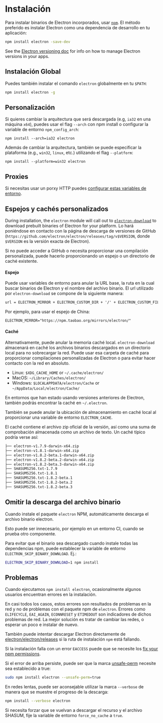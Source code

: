 # Instalación

Para instalar binarios de Electron incorporados, usar [`npm`](https://docs.npmjs.com). El método preferido es instalar Electron como una dependencia de desarrollo en tu aplicación:

```sh
npm install electron -save-dev
```

See the [Electron versioning doc](./electron-versioning.md) for info on how to manage Electron versions in your apps.

## Instalación Global

Puedes también instalar el comando `electron` globalmente en tu `$PATH`:

```sh
npm install electron -g
```

## Personalización

Si quieres cambiar la arquitectura que será descargada (e.g, `ia32` en una máquina `x64`), puedes usar el flag `--arch` con npm install o configurar la variable de entorno `npm_config_arch`:

```shell
npm install --arch=ia32 electron
```

Además de cambiar la arquitectura, también se puede especificar la plataforma (e.g., `win32`, `linux`, etc.) utilizando el flag `--platform`:

```shell
npm install --platform=win32 electron
```

## Proxies

Si necesitas usar un porxy HTTP puedes [configurar estas variables de entorno](https://github.com/request/request/tree/f0c4ec061141051988d1216c24936ad2e7d5c45d#controlling-proxy-behaviour-using-environment-variables).

## Espejos y cachés personalizados

During installation, the `electron` module will call out to [`electron-download`](https://github.com/electron-userland/electron-download) to download prebuilt binaries of Electron for your platform. Lo hará poniéndose en contacto con la página de descarga de versiones de GitHub (`https://github.com/electron/electron/releases/tag/v$VERSION`, donde `$VERSION` es la versión exacta de Electron).

Si no puede acceder a GitHub o necesita proporcionar una compilación personalizada, puede hacerlo proporcionando un espejo o un directorio de caché existente.

#### Espejo

Puede usar variables de entorno para anular la URL base, la ruta en la cual buscar binarios de Electron y el nombre del archivo binario. El url utilizado por `electron-download` se compone de la siguiente manera:

```txt
url = ELECTRON_MIRROR + ELECTRON_CUSTOM_DIR + '/' + ELECTRON_CUSTOM_FILENAME
```

Por ejemplo, para usar el espejo de China:

```txt
ELECTRON_MIRROR="https://npm.taobao.org/mirrors/electron/"
```

#### Caché

Alternativamente, puede anular la memoria caché local. `electron-download` almacenará en caché los archivos binarios descargados en un directorio local para no sobrecargar la red. Puede usar esa carpeta de caché para proporcionar compilaciones personalizadas de Electron o para evitar hacer contacto con la red en absoluto.

* Linux: `$XDG_CACHE_HOME` or `~/.cache/electron/`
* MacOS: `~/Library/Caches/electron/`
* Windows: `$LOCALAPPDATA/electron/Cache` or `~/AppData/Local/electron/Cache/`

En entornos que han estado usando versiones anteriores de Electron, también podrás encontrar la caché en `~/.electron`.

También se puede anular la ubicación de almacenamiento en caché local al proporcionar una variable de entorno `ELECTRON_CACHE`.

El caché contiene el archivo zip oficial de la versión, así como una suma de comprobación almacenada como un archivo de texto. Un caché típico podría verse así:

```sh
├── electron-v1.7.9-darwin-x64.zip
├── electron-v1.8.1-darwin-x64.zip
├── electron-v1.8.2-beta.1-darwin-x64.zip
├── electron-v1.8.2-beta.2-darwin-x64.zip
├── electron-v1.8.2-beta.3-darwin-x64.zip
├── SHASUMS256.txt-1.7.9
├── SHASUMS256.txt-1.8.1
├── SHASUMS256.txt-1.8.2-beta.1
├── SHASUMS256.txt-1.8.2-beta.2
├── SHASUMS256.txt-1.8.2-beta.3
```

## Omitir la descarga del archivo binario

Cuando instale el paquete `electron` NPM, automáticamente descarga el archivo binario electron.

Esto puede ser innecesario, por ejemplo en un entorno CI, cuando se prueba otro componente.

Para evitar que el binario sea descargado cuando instale todas las dependencias npm, puede establecer la variable de entorno `ELECTRON_SKIP_BINARY_DOWNLOAD`. Ej.:

```sh
ELECTRON_SKIP_BINARY_DOWNLOAD=1 npm install
```

## Problemas

Cuando ejecutamos `npm install electron`, ocasionalmente algunos usuarios encuentran errores en la instalación.

En casi todos los casos, estos errores son resultados de problemas en la red y no de problemas con el paquete npm de `electron`. Errores como `ELIFECYCLE`, `EAI_AGAIN`, `ECONNRESET` y `ETIMEDOUT` son indicadores de dichos problemas de red. La mejor solución es tratar de cambiar las redes, o esperar un poco e instalar de nuevo.

También puede intentar descargar Electron directamente de [electron/electron/releases](https://github.com/electron/electron/releases) si la ruta de instalación `npm` está fallando.

Si la instalación falla con un error `EACCESS` puede que se necesite los [fix your npm permissions](https://docs.npmjs.com/getting-started/fixing-npm-permissions).

Si el error de arriba persiste, puede ser que la marca [unsafe-perm](https://docs.npmjs.com/misc/config#unsafe-perm) necesite sea establecido a true:

```sh
sudo npm install electron --unsafe-perm=true
```

En redes lentas, puede ser aconsejable utilizar la marca `--verbose` de manera que se muestre el progreso de la descarga:

```sh
npm install --verbose electron
```

Si necesita forzar que se vuelvan a descargar el recurso y el archivo SHASUM, fije la variable de entorno `force_no_cache` a `true`.